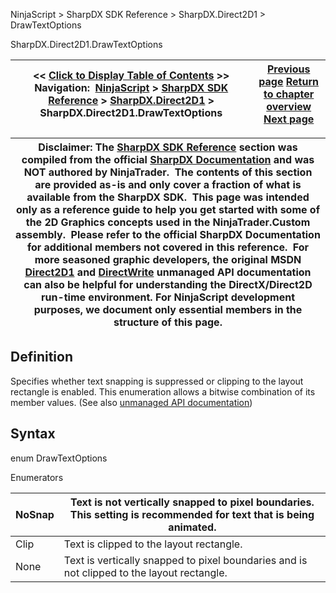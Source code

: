 ﻿
NinjaScript \> SharpDX SDK Reference \> SharpDX.Direct2D1 \> DrawTextOptions

SharpDX.Direct2D1\.DrawTextOptions

| \<\< [Click to Display Table of Contents](sharpdx_direct2d1_drawtextoptions.md) \>\> **Navigation:**     [NinjaScript](ninjascript-1.md) \> [SharpDX SDK Reference](sharpdx_sdk_reference-1.md) \> [SharpDX.Direct2D1](sharpdx_direct2d1-1.md) \> SharpDX.Direct2D1\.DrawTextOptions | [Previous page](sharpdx_direct2d1_capstyle-1.md) [Return to chapter overview](sharpdx_direct2d1-1.md) [Next page](sharpdx_direct2d1_ellipse-1.md) |
| --- | --- |

| Disclaimer: The [SharpDX SDK Reference](sharpdx_sdk_reference-1.md) section was compiled from the official [SharpDX Documentation](http://sharpdx.org/) and was NOT authored by NinjaTrader.  The contents of this section are provided as\-is and only cover a fraction of what is available from the SharpDX SDK.  This page was intended only as a reference guide to help you get started with some of the 2D Graphics concepts used in the NinjaTrader.Custom assembly.  Please refer to the official SharpDX Documentation for additional members not covered in this reference.  For more seasoned graphic developers, the original MSDN [Direct2D1](https://msdn.microsoft.com/en-us/library/windows/desktop/dd370990.aspx) and [DirectWrite](https://msdn.microsoft.com/en-us/library/windows/desktop/dd368038.aspx) unmanaged API documentation can also be helpful for understanding the DirectX/Direct2D run\-time environment. For NinjaScript development purposes, we document only essential members in the structure of this page. |
| --- |

## Definition
Specifies whether text snapping is suppressed or clipping to the layout rectangle is enabled. This enumeration allows a bitwise combination of its member values.
(See also [unmanaged API documentation](http://msdn.microsoft.com/en-us/library/dd368095.aspx))
 
## Syntax
enum DrawTextOptions
   

Enumerators

| NoSnap | Text is not vertically snapped to pixel boundaries. This setting is recommended for text that is being animated. |
| --- | --- |
| Clip | Text is clipped to the layout rectangle. |
| None | Text is vertically snapped to pixel boundaries and is not clipped to the layout rectangle. |
